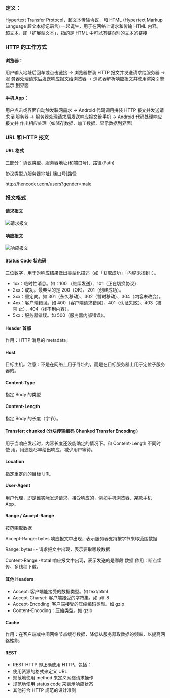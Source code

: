###  定义：

Hypertext Transfer Protocol，超⽂本传输协议，和 HTML (Hypertext Markup Language 超⽂本标记语⾔) ⼀起诞⽣，⽤于在⽹络上请求和传输 HTML 内容。 超⽂本，即「扩展型⽂本」，指的是 HTML 中可以有链向别的⽂本的链接

### HTTP 的⼯作⽅式 

#### 浏览器： 

⽤户输⼊地址后回⻋或点击链接 -> 浏览器拼装 HTTP 报⽂并发送请求给服务器 -> 服 务器处理请求后发送响应报⽂给浏览器 -> 浏览器解析响应报⽂并使⽤渲染引擎显示 到界⾯ 

#### ⼿机 App：

⽤户点击或界⾯⾃动触发联⽹需求 -> Android 代码调⽤拼装 HTTP 报⽂并发送请求 到服务器 -> 服务器处理请求后发送响应报⽂给⼿机 -> Android 代码处理响应报⽂并 作出相应处理（如储存数据、加⼯数据、显示数据到界⾯）

### URL 和 HTTP 报⽂ 

#### URL 格式 

三部分：协议类型、服务器地址(和端⼝号)、路径(Path) 

协议类型://服务器地址[:端⼝号]路径

 http://hencoder.com/users?gender=male

### 报⽂格式 

#### 请求报⽂

![请求报文](https://img.imgdb.cn/item/6017c0af3ffa7d37b3dd7b45.jpg)

 #### 响应报⽂

![响应报文](https://img.imgdb.cn/item/6017c12a3ffa7d37b3dddfd2.jpg)

#### Status Code 状态码

三位数字，⽤于对响应结果做出类型化描述（如「获取成功」「内容未找到」）。

- 1xx：临时性消息。如：100 （继续发送）、101（正在切换协议） 
- 2xx：成功。最典型的是 200（OK）、201（创建成功）。 
- 3xx：重定向。如 301（永久移动）、302（暂时移动）、304（内容未改变）。 
- 4xx：客户端错误。如 400（客户端请求错误）、401（认证失败）、403（被禁 ⽌）、404（找不到内容）。
- 5xx：服务器错误。如 500（服务器内部错误）。

#### Header ⾸部 

作⽤：HTTP 消息的 metadata。 

#### Host 

⽬标主机。注意：不是在⽹络上⽤于寻址的，⽽是在⽬标服务器上⽤于定位⼦服务 器的。

#### Content-Type 

指定 Body 的类型

#### Content-Length 

指定 Body 的⻓度（字节）。

#### Transfer: chunked (分块传输编码 Chunked Transfer Encoding) 

⽤于当响应发起时，内容⻓度还没能确定的情况下。和 Content-Length 不同时使 ⽤。⽤途是尽早给出响应，减少⽤户等待。

#### Location 

指定重定向的⽬标 URL 

#### User-Agent 

⽤户代理，即是谁实际发送请求、接受响应的，例如⼿机浏览器、某款⼿机 App。 

#### Range / Accept-Range 

按范围取数据 

Accept-Range: bytes 响应报⽂中出现，表示服务器⽀持按字节来取范围数据 

Range: bytes=- 请求报⽂中出现，表示要取哪段数据 

Content-Range:-/total 响应报⽂中出现，表示发送的是哪段 数据 作⽤：断点续传、多线程下载。 

#### 其他 Headers

- Accept: 客户端能接受的数据类型。如 text/html
- Accept-Charset: 客户端接受的字符集。如 utf-8
- Accept-Encoding: 客户端接受的压缩编码类型。如 gzip
- Content-Encoding：压缩类型。如 gzip

#### Cache 

作⽤：在客户端或中间⽹络节点缓存数据，降低从服务器取数据的频率，以提⾼⽹络性能。 

#### REST 

- REST HTTP 即正确使⽤ HTTP。包括： 
- 使⽤资源的格式来定义 URL 
- 规范地使⽤ method 来定义⽹络请求操作 
- 规范地使⽤ status code 来表示响应状态 
- 其他符合 HTTP 规范的设计准则            









